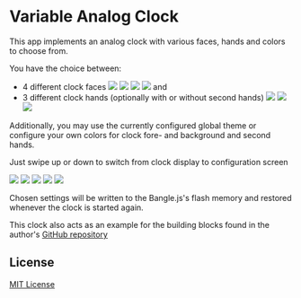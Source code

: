 # Variable Analog Clock #

This app implements an analog clock with various faces, hands and colors to
choose from.

You have the choice between:

* 4 different clock faces ![](Screenshot_01.png) ![](Screenshot_02.png) ![](Screenshot_03.png) ![](Screenshot_04.png) and
* 3 different clock hands (optionally with or without second hands) ![](Screenshot_11.png) ![](Screenshot_12.png) ![](Screenshot_13.png)

Additionally, you may use the currently configured global theme or configure
your own colors for clock fore- and background and second hands.

Just swipe up or down to switch from clock display to configuration screen

![](Screenshot_21.png) ![](Screenshot_22.png) ![](Screenshot_23.png)
![](Screenshot_24.png) ![](Screenshot_25.png)

Chosen settings will be written to the Bangle.js's flash memory and restored
whenever the clock is started again.

This clock also acts as an example for the building blocks found in the author's
[GitHub repository](https://github.com/rozek/banglejs-2-activities)

## License ##

[MIT License](LICENSE)
